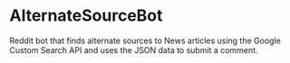 # AlternateSourceBot
Reddit bot that finds alternate sources to News articles using the Google Custom Search API and uses the JSON data to submit a comment. 
